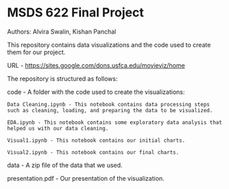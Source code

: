 # MSDS 622 Final Project

Authors: Alvira Swalin, Kishan Panchal

This repository contains data visualizations and the code used to create them for our project.

URL - https://sites.google.com/dons.usfca.edu/movieviz/home

The repository is structured as follows:

code - A folder with the code used to create the visualizations:

	Data Cleaning.ipynb - This notebook contains data processing steps such as cleaning, loading, and preparing the data to be visualized.
	
	EDA.ipynb - This notebook contains some exploratory data analysis that helped us with our data cleaning.
	
	Visual1.ipynb - This notebook contains our initial charts.

	Visual2.ipynb - This notebook contains our final charts.

data - A zip file of the data that we used.

presentation.pdf - Our presentation of the visualization.

